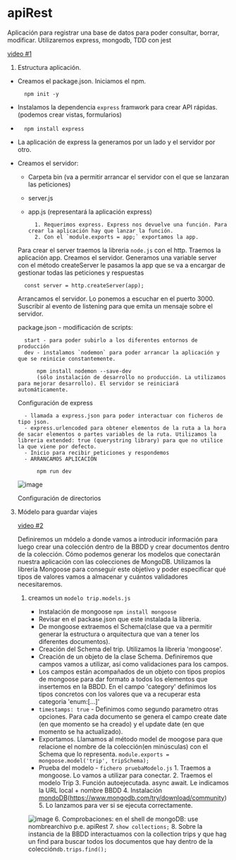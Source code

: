 # apiRest
Aplicación para registrar una base de datos para poder consultar, borrar, modificar.
Utilizaremos express, mongodb, TDD con jest

[video #1](https://www.youtube.com/watch?v=of-c7lV0i6g)

1. Estructura aplicación.
   
- Creamos el package.json. Iniciamos el npm.

        npm init -y 
- Instalamos la dependencia `express` framwork para crear API rápidas.(podemos crear vistas, formularios)
- 
        npm install express
- La aplicación de express la generamos por un lado y el servidor por otro.
- Creamos el servidor:
    - Carpeta bin (va a permitir arrancar el servidor con el que se lanzaran las peticiones)
    - server.js 
    - app.js (representará la aplicación express)
    
            1. Requerimos express. Express nos devuelve una función. Para crear la aplicación hay que lanzar la función. 
            2. Con el `module.exports = app;` exportamos la app.
   Para crear el server traemos la libreria `node.js` con el http.
   Traemos la aplicación app.
   Creamos el servidor. Generamos una variable server con el método createServer le pasamos la app que se va a encargar de gestionar todas las peticiones y respuestas
        
        const server = http.createServer(app);
    Arrancamos el servidor. Lo ponemos a escuchar en el puerto 3000.
    Suscribir al evento de listening para que emita un mensaje sobre el servidor.

    package.json - modificación de scripts:
    
        start - para poder subirlo a los diferentes entornos de producción
        dev - instalamos `nodemon` para poder arrancar la aplicación y que se reinicie constantemente.
        
            npm install nodemon --save-dev 
            (sólo instalación de desarrollo no producción. La utilizamos para mejorar desarrollo). El servidor se reiniciará automáticamente.

    Configuración de express
    
        - llamada a express.json para poder interactuar con ficheros de tipo json.
        - express.urlencoded para obtener elementos de la ruta a la hora de sacar elementos o partes variables de la ruta. Utilizamos la libreria extended: true (querystring library) para que no utilice la que viene por defecto.
        - Inicio para recibir peticiones y respondemos
        - ARRANCAMOS APLICACIÓN 
        
            npm run dev
            
   ![image](https://user-images.githubusercontent.com/67627523/160562284-43a1b832-6d24-4851-809e-a382368f5803.png)

    Configuración de directorios

3. Módelo para guardar viajes
   
   [video #2](https://www.youtube.com/watch?v=CvO-JHjcwoM&list=PLs4YDKCLLrp-44HNv4j-Efw6WZITMzxo1&index=2)

   Definiremos un módelo a donde vamos a introducir información para luego crear una colección dentro de la BBDD y crear documentos dentro de la colección. Cómo podemos generar los modelos que conectarán nuestra aplicación con las colecciones de MongoDB. Utilizamos la librería Mongoose para conseguir este objetivo y poder especificar qué tipos de valores vamos a almacenar y cuántos validadores necesitaremos.  

    1. creamos un `modelo trip.models.js`
        - Instalación de mongoose `npm install mongoose`
        - Revisar en el packase.json que este instalada la libreria.
        - De mongoose extraemos el Schema(clase que va a permitir generar la estructura o arquitectura que van a tener los diferentes documentos).
        - Creación del Schema del trip. Utilizamos la libreria 'mongoose'.
        - Creación de un objeto de la clase Schema. Definiremos que campos vamos a utilizar, así como validaciones para los campos.
        - Los campos están acompañados de un objeto con tipos propios de mongoose para dar formato a todos los elementos que insertemos en la BBDD. En el campo 'category' definimos los tipos concretos con los valores que va a recuperar esta categoria 'enum:[...]'
        - `timestamps: true` - Definimos como segundo parametro otras opciones. Para cada documento se genera el campo create date (en que momento se ha creado) y el update date (en que momento se ha actualizado).
        - Exportamos. Llamamos al método model de moogose para que relacione el nombre de la colección(en minúsculas) con el Schema que lo representa. `module.exports = mongoose.model('trip', tripSchema);`
        - Prueba del modelo - `fichero pruebaModelo.js`
                       1. Traemos a mongoose. Lo vamos a utilizar para conectar.
                       2. Traemos el modelo Trip
                       3. Función autoejecutada. async await. Le indicamos la URL local + nombre BBDD
                       4. Instalación [mondoDB](https://www.youtube.com/watch?v=gkCnXcxHC4o)(https://www.mongodb.com/try/download/community)
                       5. Lo lanzamos para ver si se ejecuta correctamente.
            
         ![image](https://user-images.githubusercontent.com/67627523/161260647-1a5eae6e-1a46-404d-b005-aa28dc02c38e.png)
                        6. Comprobaciones:
                        en el shell de mongoDB: use nombrearchivo p.e. apiRest
                        7. `show collections;`
                        8. Sobre la instancia de la BBDD interactuamos con la collection trips y que hag un find para buscar todos los documentos que hay dentro de la colección`db.trips.find();`
